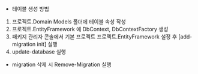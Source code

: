 ﻿* 테이블 생성 방법
1) 프로젝트.Domain Models 폴더에 테이블 속성 작성
2) 프로젝트.EntityFramework 에 DbContext, DbContextFactory 생성
3) 패키지 관리자 콘솔에서 기본 프로젝트 프로젝트.EntityFramework 설정 후 [add-migration init] 실행
4) update-database 실행

* migration 삭제 시
Remove-Migration 실행